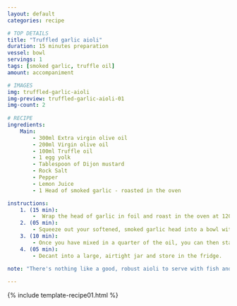 ```yaml
---
layout: default
categories: recipe

# TOP DETAILS
title: "Truffled garlic aioli"
duration: 15 minutes preparation
vessel: bowl
servings: 1
tags: [smoked garlic, truffle oil]
amount: accompaniment

# IMAGES
img: truffled-garlic-aioli
img-preview: truffled-garlic-aioli-01
img-count: 2
  
# RECIPE  
ingredients:
    Main:
        - 300ml Extra virgin olive oil
        - 200ml Virgin olive oil
        - 100ml Truffle oil
        - 1 egg yolk
        - Tablespoon of Dijon mustard
        - Rock Salt
        - Pepper
        - Lemon Juice
        - 1 Head of smoked garlic - roasted in the oven

instructions:
    1. (15 min):
        -  Wrap the head of garlic in foil and roast in the oven at 120c until it is soft.
    2. (05 min): 
        - Squeeze out your softened, smoked garlic head into a bowl with the egg yolk and mustard. The garlic should be a puree-like texture. Mix these things together til you have a smooth paste. Start to whisk in your oils bit by bit and you will see the mixture start to thicken.
    3. (10 min):
        - Once you have mixed in a quarter of the oil, you can then start to add it in larger quantities. Keep whisking the mixture until it starts to resemble a mayonnaise-like texture. At this point you can add the lemon juice and salt and pepper. Whisk in the lemon juice.
    4. (05 min):
        - Decant into a large, airtight jar and store in the fridge.
       
note: "There's nothing like a good, robust aioli to serve with fish and anything deep fried.  This is far better than any shop bought version and about a quarter of the price. You can make flavour additions as you like (e.g. paprika or coriander seeds) when you add in your lemon juice. I like to use smoked garlic for an extra depth of flavour and lemon juice to give an extra tang. I would recommend whisking by hand to offset the calorie intake of the deep fried delicacies you are likely to consume with your aioli."

---
```

<!--more-->

{% include template-recipe01.html %}





